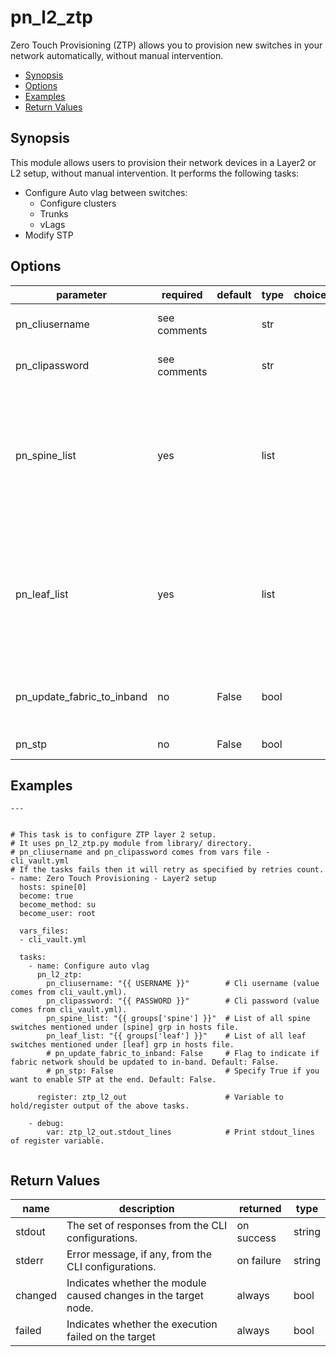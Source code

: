 # pn_l2_ztp

 Zero Touch Provisioning (ZTP) allows you to provision new switches in your network automatically, without manual intervention.

 - [Synopsis](#synopsis)
 - [Options](#options)
 - [Examples](#examples)
 - [Return Values](#return-values)

## Synopsis

  This module allows users to provision their network devices in a Layer2 or L2 setup, without manual intervention. It performs the following tasks:
  
 - Configure Auto vlag between switches: 
   - Configure clusters
   - Trunks
   - vLags 
 - Modify STP
      
## Options

| parameter        | required       | default       | type        | choices       | comments                                                   |
|------------------|----------------|---------------|-------------|---------------|------------------------------------------------------------|
| pn_cliusername   | see comments   |               | str         |               | Provide login username if user is not root.                |
| pn_clipassword   | see comments   |               | str         |               | Provide login password if user is not root.                |
| pn_spine_list    | yes            |               | list        |               | Specify the list of Spine switches listed under the [spine] group in hosts file. Can be obtained from the hosts file using `"{{ groups['spine'] }}"` filter. |
| pn_leaf_list     | yes            |               | list        |               | Specify the list of Leaf switches listed under the [leaf] group in hosts file. Can be obtained from the hosts file using `"{{ groups['leaf'] }}"` filter. |
| pn_update_fabric_to_inband | no   | False         | bool        |               | Flag to indicate if fabric network should be updated to in-band or not. |
| pn_stp | no | False | bool | | Flag to enable STP at the end. |



## Examples

```
---


# This task is to configure ZTP layer 2 setup.
# It uses pn_l2_ztp.py module from library/ directory.
# pn_cliusername and pn_clipassword comes from vars file - cli_vault.yml
# If the tasks fails then it will retry as specified by retries count.
- name: Zero Touch Provisioning - Layer2 setup
  hosts: spine[0]
  become: true
  become_method: su
  become_user: root

  vars_files:
  - cli_vault.yml

  tasks:
    - name: Configure auto vlag
      pn_l2_ztp:
        pn_cliusername: "{{ USERNAME }}"        # Cli username (value comes from cli_vault.yml).
        pn_clipassword: "{{ PASSWORD }}"        # Cli password (value comes from cli_vault.yml).
        pn_spine_list: "{{ groups['spine'] }}"  # List of all spine switches mentioned under [spine] grp in hosts file.
        pn_leaf_list: "{{ groups['leaf'] }}"    # List of all leaf switches mentioned under [leaf] grp in hosts file.
        # pn_update_fabric_to_inband: False     # Flag to indicate if fabric network should be updated to in-band. Default: False.
        # pn_stp: False                         # Specify True if you want to enable STP at the end. Default: False.

      register: ztp_l2_out                      # Variable to hold/register output of the above tasks.

    - debug:
        var: ztp_l2_out.stdout_lines            # Print stdout_lines of register variable.
  
```

## Return Values

| name | description | returned | type |
|--------|------------|----------|---------|
| stdout | The set of responses from the CLI configurations. | on success | string |
| stderr | Error message, if any, from the CLI configurations. | on failure | string |
| changed | Indicates whether the module caused changes in the target node.| always | bool |
| failed | Indicates whether the execution failed on the target | always | bool |
